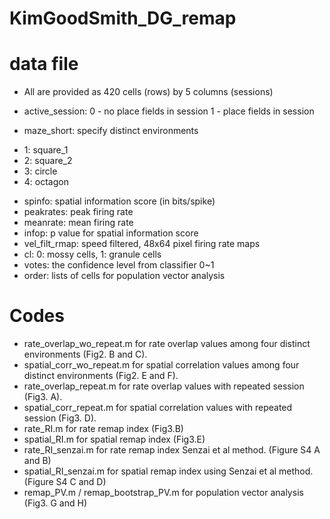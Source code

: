 # KimGoodSmith_DG_remap

# data file
- All are provided as 420 cells (rows) by 5 columns (sessions)

* active_session: 
 0 - no place fields in session
 1 - place fields in session

* maze_short: specify distinct environments
- 1: square_1
- 2: square_2
- 3: circle
- 4: octagon

* spinfo: spatial information score (in bits/spike)
* peakrates: peak firing rate
* meanrate: mean firing rate
* infop: p value for spatial information score
* vel_filt_rmap: speed filtered, 48x64 pixel firing rate maps
* cl:  0: mossy cells, 1: granule cells
* votes: the confidence level from classifier 0~1
* order: lists of cells for population vector analysis


# Codes
* rate_overlap_wo_repeat.m
for rate overlap values among four distinct environments (Fig2. B and C).
* spatial_corr_wo_repeat.m
for spatial correlation values among four distinct environments (Fig2. E and F).
* rate_overlap_repeat.m
for rate overlap values with repeated session (Fig3. A).
* spatial_corr_repeat.m
for spatial correlation values with repeated session (Fig3. D).
* rate_RI.m
for rate remap index (Fig3.B)
* spatial_RI.m
for spatial remap index (Fig3.E)
* rate_RI_senzai.m
for rate remap index Senzai et al method. (Figure S4 A and B)
* spatial_RI_senzai.m
for spatial remap index using Senzai et al method.(Figure S4 C and D)
* remap_PV.m / remap_bootstrap_PV.m
for population vector analysis (Fig3. G and H)
